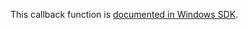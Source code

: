 This callback function is [documented in Windows SDK](https://learn.microsoft.com/en-us/windows/win32/api/evntprov/nc-evntprov-penablecallback).
